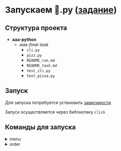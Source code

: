 # Запускаем 🍕.py ([задание](/aaa-final-task/README_task.md))

## Структура проекта

- **aaa-python**
  - *aaa-final-task*
    - `cli.py`
    - `pizz.py`
    - `README_run.md`
    - `README_task.md`
    - `test_cli.py`
    - `test_pizza.py`

## Запуск

Для запуска потребуется установить [зависимости](/aaa-final-task/requirements.txt)

Запуск осуществляется через библиотеку `click`

## Команды для запуска

<details>
<summary>menu</summary>

```python
python -m cli menu
```

Результат:

> - Margherita 🧀 size('L'/'XL'): tomato sauce, mozzarella, tomatoes
> - Pepperoni 🍕 size('L'/'XL'): tomato sauce, mozzarella, pepperoni
> - Hawaiian 🍍 size('L'/'XL'): tomato sauce, mozzarella, chicken, pineapple

</details>

<details>
<summary>order</summary>

Можно заказать два размера пиццы `L` и `XL`.

У `order` есть флаг `--courier`:

- при отсутствии означает "*самовывоз*"
- при наличии означает "*доставку*"

### Примеры

<details>
<summary>Заказываем пиццу Margherita:</summary>

- размер `L`
  - самовывоз

```python
python -m cli order Margherita L
```

**Результат:**

>Готовим на самовывоз 'Margherita' размер 'L'</br>
Пицца 'Margherita' приготовлена</br>
 Состав: tomato sauce, mozzarella, tomatoes</br>
🧑‍🍳 Приготовили за 2 c!</br>
Пиццу 'Margherita' забрали</br>
🏠 Забрали за 3 c!

- размер `L`
  - доставка

```python
python -m cli order Margherita L --courier
```

**Результат:**

>Готовим и доставляем 'Margherita' размер 'L'</br>
Пицца 'Margherita' приготовлена</br>
 Состав: tomato sauce, mozzarella, tomatoes</br>
🧑‍🍳 Приготовили за 5 c!</br>
Пицца 'Margherita' доставлена</br>
🛵 Доставили за 5 c!

- размер `XL`
  - самовывоз

```python
python -m cli order Margherita XL
```

**Результат:**

>Готовим на самовывоз 'Margherita' размер 'XL'</br>
Пицца 'Margherita' приготовлена</br>
 Состав: tomato sauce, mozzarella, tomatoes</br>
🧑‍🍳 Приготовили за 2 c!</br>
Пиццу 'Margherita' забрали</br>
🏠 Забрали за 2 c!

- размер `XL`
  - доставка

```python
python -m cli order Margherita XL --courier
```

**Результат:**

>Готовим и доставляем 'Margherita' размер 'XL'</br>
Пицца 'Margherita' приготовлена</br>
 Состав: tomato sauce, mozzarella, tomatoes</br>
🧑‍🍳 Приготовили за 4 c!</br>
Пицца 'Margherita' доставлена</br>
🛵 Доставили за 5 c!

</details>

<details>
<summary>Заказываем пиццу Pepperoni:</summary>

- размер `L`
  - самовывоз

```python
python -m cli order Pepperoni L
```

**Результат:**

>Готовим на самовывоз 'Pepperoni' размер 'L'</br>
Пицца 'Pepperoni' приготовлена</br>
 Состав: tomato sauce, mozzarella, pepperoni</br>
🧑‍🍳 Приготовили за 5 c!</br>
Пиццу 'Pepperoni' забрали</br>
🏠 Забрали за 2 c!

- размер `L`
  - доставка

```python
python -m cli order Pepperoni L --courier
```

**Результат:**

>Готовим и доставляем 'Pepperoni' размер 'L'</br>
Пицца 'Pepperoni' приготовлена</br>
 Состав: tomato sauce, mozzarella, pepperoni</br>
🧑‍🍳 Приготовили за 4 c!</br>
Пицца 'Pepperoni' доставлена</br>
🛵 Доставили за 5 c!

- размер `XL`
  - самовывоз

```python
python -m cli order Pepperoni XL
```

**Результат:**

>Готовим на самовывоз 'Pepperoni' размер 'XL'</br>
Пицца 'Pepperoni' приготовлена</br>
 Состав: tomato sauce, mozzarella, pepperoni</br>
🧑‍🍳 Приготовили за 5 c!</br>
Пиццу 'Pepperoni' забрали</br>
🏠 Забрали за 2 c!

- размер `XL`
  - доставка

```python
python -m cli order Pepperoni XL --courier
```

**Результат:**

>Готовим и доставляем 'Pepperoni' размер 'XL'</br>
Пицца 'Pepperoni' приготовлена</br>
 Состав: tomato sauce, mozzarella, pepperoni</br>
🧑‍🍳 Приготовили за 4 c!</br>
Пицца 'Pepperoni' доставлена</br>
🛵 Доставили за 5 c!

</details>

<details>
<summary>Заказываем пиццу Hawaiian:</summary>

- размер `L`
  - самовывоз

```python
python -m cli order Hawaiian L
```

**Результат:**

>Готовим на самовывоз 'Hawaiian' размер 'L'</br>
Пицца 'Hawaiian' приготовлена</br>
 Состав: tomato sauce, mozzarella, chicken, pineapple</br>
🧑‍🍳 Приготовили за 2 c!</br>
Пиццу 'Hawaiian' забрали</br>
🏠 Забрали за 5 c!

- размер `L`
  - доставка

```python
python -m cli order Hawaiian L --courier
```

**Результат:**

>Готовим и доставляем 'Hawaiian' размер 'L'</br>
Пицца 'Hawaiian' приготовлена</br>
 Состав: tomato sauce, mozzarella, chicken, pineapple</br>
🧑‍🍳 Приготовили за 4 c!</br>
Пицца 'Hawaiian' доставлена</br>
🛵 Доставили за 2 c!

- размер `XL`
  - самовывоз

```python
python -m cli order Hawaiian XL
```

**Результат:**

>Готовим на самовывоз 'Hawaiian' размер 'XL'</br>
Пицца 'Hawaiian' приготовлена</br>
 Состав: tomato sauce, mozzarella, chicken, pineapple</br>
🧑‍🍳 Приготовили за 2 c!</br>
Пиццу 'Hawaiian' забрали</br>
🏠 Забрали за 5 c!

- размер `XL`
  - доставка

```python
python -m cli order Hawaiian XL --courier
```

**Результат:**

>Готовим и доставляем 'Hawaiian' размер 'XL'</br>
Пицца 'Hawaiian' приготовлена</br>
 Состав: tomato sauce, mozzarella, chicken, pineapple</br>
🧑‍🍳 Приготовили за 4 c!</br>
Пицца 'Hawaiian' доставлена</br>
🛵 Доставили за 2 c!

</details>

</details>
